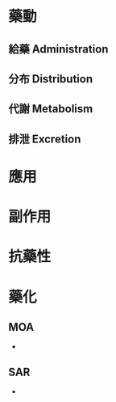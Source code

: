 # 藥動
## 給藥 Administration
## 分布 Distribution
## 代謝 Metabolism
## 排泄 Excretion
# 應用
# 副作用
# 抗藥性
# 藥化
## MOA
- 
## SAR
- 

